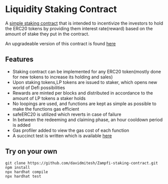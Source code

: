 # Liquidity Staking Contract

A [simple staking contract](https://github.com/davidmitesh/Zampfi-staking-contract/blob/main/contracts/LiquidityStakingContract.sol) that is intended to incentivize the investors to hold the ERC20 tokens by providing them interest rate(reward) based on the amount of stake they put in the contract.

An upgradeable version of this contract is found [here](https://github.com/davidmitesh/Zampfi-staking-contract/blob/upgradable-staking-contract/contracts/UpgradableLiquidityStakingContract.sol)

## Features

- Staking contract can be implemented for any ERC20 token(mostly done for new tokens to increase its holding and sales)
- Upon staking tokens,LP tokens are issued to staker, which opens new world of Defi possibilities
- Rewards are minted per blocks and distributed in accordance to the amount of LP tokens a staker holds
- No loopings are used, and functions are kept as simple as possible to make the functions gas efficient
- safeERC20 is utilized which reverts in case of failure
- In between the redeeming and claiming phase, an hour cooldown period is added
- Gas profiler added to view the gas cost of each function
- A succinct test is written which is available [here](https://github.com/davidmitesh/Zampfi-staking-contract/blob/main/test/liquidity-staking-test.js)


## Try on your own

```shell
git clone https://github.com/davidmitesh/Zampfi-staking-contract.git
npm install
npx hardhat compile
npx hardhat test
```

##

